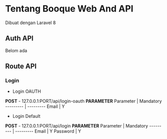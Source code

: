 # Tentang Booque Web And API
Dibuat dengan Laravel 8 

## Auth API
Belom ada

## Route API
### Login
- Login OAUTH

**POST** - 127.0.0.1:PORT/api/login-oauth
    **PARAMETER**
Parameter | Mandatory
--------- | ---------
Email | Y

- Login Default

**POST** - 127.0.0.1:PORT/api/login
    **PARAMETER**
Parameter | Mandatory
--------- | ---------
Email | Y
Password | Y
